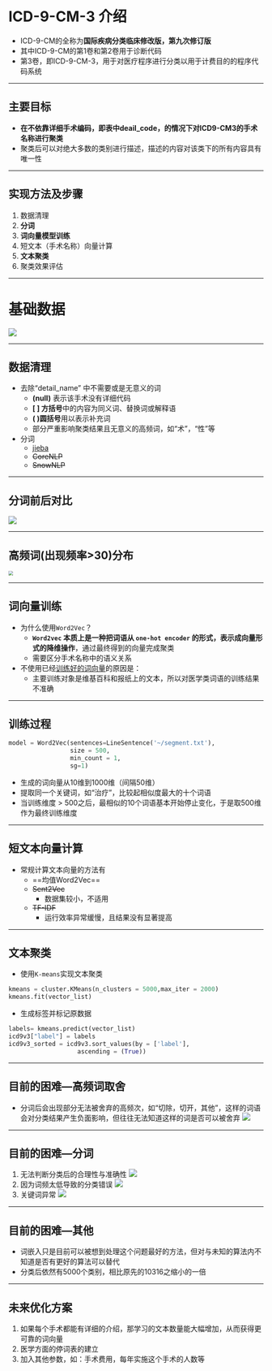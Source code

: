 
# ICD-9-CM-3 介绍

- ICD-9-CM的全称为**国际疾病分类临床修改版，第九次修订版**
- 其中ICD-9-CM的第1卷和第2卷用于诊断代码
- 第3卷，即ICD-9-CM-3，用于对医疗程序进行分类以用于计费目的的程序代码系统

------

## 主要目标

- **在不依靠详细手术编码，即表中deail_code，的情况下对ICD9-CM3的手术名称进行聚类**
- 聚类后可以对绝大多数的类别进行描述，描述的内容对该类下的所有内容具有唯一性

------

## 实现方法及步骤

1. 数据清理
2. **分词**
3. **词向量模型训练**
4. 短文本（手术名称）向量计算
5. **文本聚类**
6. 聚类效果评估

------

# 基础数据

<img src="C:\Users\MYTh_\Desktop\数据预览.PNG" style="zoom:100%">

------

## 数据清理

- 去除“detail_name” 中不需要或是无意义的词
  - **(null)** 表示该手术没有详细代码
  - **[ ] 方括号**中的内容为同义词、替换词或解释语
  - **( )圆括号**用以表示补充词
  - 部分严重影响聚类结果且无意义的高频词，如“术”，“性”等
- 分词
  - [jieba](https://github.com/Embedding/Chinese-Word-Vectors/tree/master/testsets)
  - ~~CoreNLP~~
  - ~~SnowNLP~~

------

## 分词前后对比

![](C:\Users\MYTh_\Desktop\token.PNG)

------

## 高频词(出现频率>30)分布

<img src="C:\Users\MYTh_\Desktop\下载.png" style="zoom:55%">

------

## 词向量训练

- 为什么使用`Word2Vec`？
  - **`Word2vec` 本质上是一种把词语从 `one-hot encoder` 的形式，表示成向量形式的降维操作**，通过最终得到的向量完成聚类
  - 需要区分手术名称中的语义关系
- 不使用已经[训练好的词向量](https://github.com/Embedding/Chinese-Word-Vectors)的原因是：
  - 主要训练对象是维基百科和报纸上的文本，所以对医学类词语的训练结果不准确

------

## 训练过程

```python
model = Word2Vec(sentences=LineSentence('~/segment.txt'),
                 size = 500, 
                 min_count = 1,
                 sg=1) 
```

- 生成的词向量从10维到1000维（间隔50维）
- 提取同一个关键词，如“治疗”，比较起相似度最大的十个词语
- 当训练维度 > 500之后，最相似的10个词语基本开始停止变化，于是取500维作为最终训练维度

------

## 短文本向量计算

- 常规计算文本向量的方法有
  - ==均值Word2Vec==
  - ~~Sent2Vec~~
    - 数据集较小，不适用
  - ~~TF-IDF~~
    - 运行效率异常缓慢，且结果没有显著提高

------

## 文本聚类

- 使用`K-means`实现文本聚类

```python
kmeans = cluster.KMeans(n_clusters = 5000,max_iter = 2000)
kmeans.fit(vector_list)
```

- 生成标签并标记原数据

```python
labels= kmeans.predict(vector_list)
icd9v3["label"] = labels
icd9v3_sorted = icd9v3.sort_values(by = ['label'], 
				   ascending = (True))
```

------

## 目前的困难—高频词取舍

- 分词后会出现部分无法被舍弃的高频次，如“切除，切开，其他”，这样的词语会对分类结果产生负面影响，但往往无法知道这样的词是否可以被舍弃
  ![](C:\Users\MYTh_\Desktop\df1.PNG)

------

## 目前的困难—分词

1. 无法判断分类后的合理性与准确性
   ![](C:\Users\MYTh_\Desktop\df2.PNG)
2. 因为词频太低导致的分类错误
   ![](C:\Users\MYTh_\Desktop\df4.PNG)
3. 关键词异常
   ![](C:\Users\MYTh_\Desktop\df3.PNG)

------

## 目前的困难—其他

- 词嵌入只是目前可以被想到处理这个问题最好的方法，但对与未知的算法内不知道是否有更好的算法可以替代
- 分类后依然有5000个类别，相比原先的10316之缩小的一倍

------

## 未来优化方案

1. 如果每个手术都能有详细的介绍，那学习的文本数量能大幅增加，从而获得更可靠的词向量
2. 医学方面的停词表的建立
3. 加入其他参数，如：手术费用，每年实施这个手术的人数等
